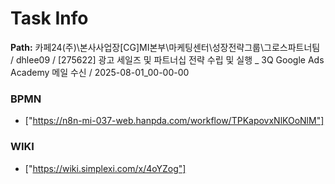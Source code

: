 # Task Info

**Path:** 카페24(주)\본사사업장\[CG]MI본부\마케팅센터\성장전략그룹\그로스파트너팀 / dhlee09 / [275622] 광고 세일즈 및 파트너십 전략 수립 및 실행 _ 3Q Google Ads Academy 메일 수신 / 2025-08-01_00-00-00

### BPMN
- ["https://n8n-mi-037-web.hanpda.com/workflow/TPKapovxNlKOoNlM"]

### WIKI
- ["https://wiki.simplexi.com/x/4oYZog"]

